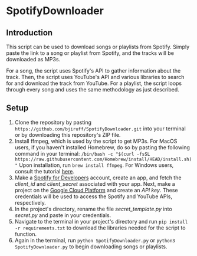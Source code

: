 # SpotifyDownloader

## Introduction
This script can be used to download songs or playlists from Spotify. Simply paste the link to a song or playlist from Spotify, and the tracks will be downloaded as MP3s.

For a song, the script uses Spotify's API to gather information about the track. Then, the script uses YouTube's API and various libraries to search for and download the track from YouTube. For a playlist, the script loops through every song and uses the same methodology as just described. 

## Setup
1. Clone the repository by pasting `https://github.com/bjiruff/SpotifyDownloader.git` into your terminal or by downloading this repository's ZIP file.
2. Install ffmpeg, which is used by the script to get MP3s. For MacOS users, if you haven't installed Homebrew, do so by pasting the following command in your terminal:
`/bin/bash -c "$(curl -fsSL https://raw.githubusercontent.com/Homebrew/install/HEAD/install.sh)"`
Upon installation, run `brew install ffmpeg`. For Windows users, consult the tutorial [here](https://phoenixnap.com/kb/ffmpeg-windows).
3. Make a [Spotify for Developers](https://developer.spotify.com/) account, create an app, and fetch the *client_id* and *client_secret* associated with your app. Next, make a project on the [Google Cloud Platform](https://console.cloud.google.com/) and create an *API key*. These credentials will be used to access the Spotify and YouTube APIs, respectively.
4. In the project's directory, rename the file *secret_template.py* into *secret.py* and paste in your credentials.
5. Navigate to the terminal in your project's directory and run `pip install -r requirements.txt` to download the libraries needed for the script to function.
6. Again in the terminal, run `python SpotifyDownloader.py` or `python3 SpotifyDownloader.py` to begin downloading songs or playlists.


